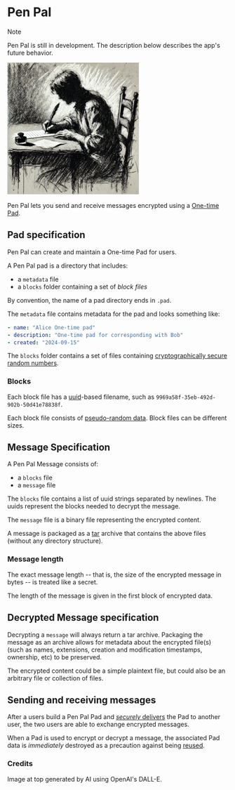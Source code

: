 # Pen Pal

> [!NOTE]
> Pen Pal is still in development. The description below describes the app's future behavior.

<img src="./images/writing-a-letter.webp" alt="Writing a letter" width="300"/>

Pen Pal lets you send and receive messages encrypted using a
[One-time Pad](https://en.wikipedia.org/wiki/One-time_pad).

## Pad specification

Pen Pal can create and maintain a One-time Pad for users.

A Pen Pal pad is a directory that includes:
- a `metadata` file
- a `blocks` folder containing a set of _block files_

By convention, the name of a pad directory ends in `.pad`.

The `metadata` file contains metadata for the pad and looks something like:

```yaml
- name: "Alice One-time pad"
- description: "One-time pad for corresponding with Bob"
- created: "2024-09-15"
```

The `blocks` folder contains a set of files containing
[cryptographically secure random numbers](https://cryptography.io/en/latest/random-numbers/#random-number-generation).

### Blocks

Each block file has a [uuid](https://docs.python.org/3/library/uuid.html)-based filename,
such as `9969a58f-35eb-492d-902b-50d41e78838f`.

Each block file consists of [pseudo-random data](https://en.wikipedia.org/wiki//dev/random).
Block files can be different sizes.

## Message Specification

A Pen Pal Message consists of:
- a `blocks` file
- a `message` file

The `blocks` file contains a list of uuid strings separated by newlines.
The uuids represent the blocks needed to decrypt the message.

The `message` file is a binary file representing the encrypted content.

A message is packaged as a [tar](https://www.man7.org/linux/man-pages/man1/tar.1.html) archive that contains the above files (without any directory structure).

### Message length

The exact message length -- that is, the size of the encrypted message in bytes --
is treated like a secret.

The length of the message is given in the first block of encrypted data.

## Decrypted Message specification

Decrypting a `message` will always return a tar archive.
Packaging the message as an archive allows for metadata about the encrypted file(s)
(such as names, extensions, creation and modification timestamps, ownership, etc)
to be preserved.

The encrypted content could be a simple plaintext file,
but could also be an arbitrary file or collection of files.

## Sending and receiving messages

After a users build a Pen Pal Pad and
[_securely_ delivers](https://en.wikipedia.org/wiki/One-time_pad#Key_distribution) the Pad to another user,
the two users are able to exchange encrypted messages.

When a Pad is used to encrypt or decrypt a message, the associated Pad data is _immediately_ destroyed
as a precaution against being [reused](https://en.wikipedia.org/wiki/Venona_project#Decryption).

### Credits

Image at top generated by AI using OpenAI's DALL-E.
